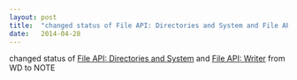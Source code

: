 ```yaml
---
layout: post
title:  "changed status of File API: Directories and System and File API: Writer from WD to NOTE"
date:   2014-04-28
---
```


changed status of [File API: Directories and System](http://www.w3.org/TR/file-system-api/) and [File API: Writer](http://dret.typepad.com/dretblog/2010/04/html5-file-writer-api.html) from WD to NOTE

